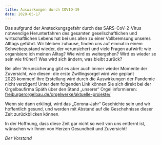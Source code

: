 ```yaml
---
title: Auswirkungen durch COVID-19
date: 2020-05-17
---
```


Das aufgrund der Ansteckungsgefahr durch das SARS-CoV-2-Virus notwendige
Herunterfahren des gesamten gesellschaftlichen und wirtschaftlichen Lebens
hat bei uns allen zu einer Vollbremsung unseres Alltags geführt.
Wir bleiben zuhause, finden uns auf einmal in einem Schwebezustand wieder,
der verunsichert und viele Fragen aufwirft:
wie organisiere ich meinen Alltag?
Wie wird es weitergehen?
Wird es wieder so sein wie früher?
Was wird sich ändern, was bleibt zurück?

Bei aller Verunsicherung gibt es aber auch immer wieder Momente der Zuversicht, wie diesen:
die erste Zwillingsorgel wird wie geplant 2023&nbsp;kommen!
Ihre Erstellung wird durch die Auswirkungen der Pandemie nicht verzögert!
Unter dem folgenden Link können Sie sich direkt bei der Orgelbaufirma Späth über den Stand „unserer“ Orgel informieren:
[freiburgerorgelbau.de/orgelwerke/aktuelle-projekte/](https://freiburgerorgelbau.de/orgelwerke/aktuelle-projekte/braunschweig-2/)

Wenn sie dann erklingt, wird das „Corona-Jahr“ Geschichte sein und wir hoffentlich gesund,
und werden mit Abstand auf die Geschehnisse dieser Zeit zurückblicken können.

In der Hoffnung, dass diese Zeit gar nicht so weit von uns entfernt ist,
wünschen wir Ihnen von Herzen Gesundheit und Zuversicht!

_Der Vorstand_